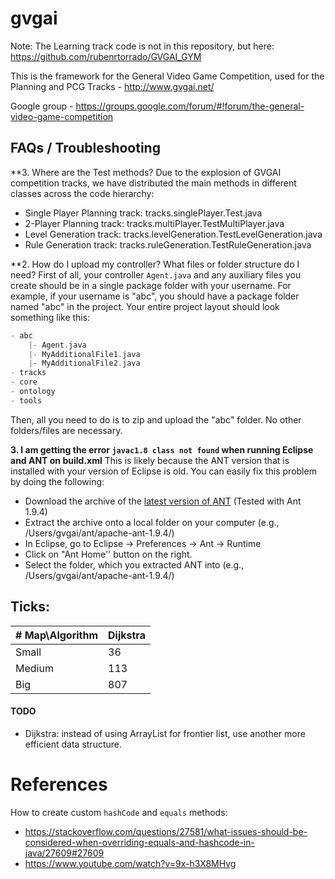 gvgai
=====

Note: The Learning track code is not in this repository, but here: https://github.com/rubenrtorrado/GVGAI_GYM


This is the framework for the General Video Game Competition, used for the Planning and PCG Tracks - http://www.gvgai.net/

Google group - https://groups.google.com/forum/#!forum/the-general-video-game-competition

## FAQs / Troubleshooting

**3. Where are the Test methods? Due to the explosion of GVGAI competition tracks, we have distributed the main methods in different classes across the code hierarchy:

 - Single Player Planning track: tracks.singlePlayer.Test.java
 - 2-Player Planning track: tracks.multiPlayer.TestMultiPlayer.java
 - Level Generation track: tracks.levelGeneration.TestLevelGeneration.java
 - Rule Generation track: tracks.ruleGeneration.TestRuleGeneration.java


**2. How do I upload my controller? What files or folder structure do I need? 
First of all, your controller ```Agent.java``` and any auxiliary files you create should be in a single package folder with your username. For example, if your username is "abc", you should have a package folder named "abc" in the project. Your entire project layout should look something like this:

```groovy
- abc
	|- Agent.java
	|- MyAdditionalFile1.java
	|- MyAdditionalFile2.java
- tracks
- core
- ontology
- tools
```

Then, all you need to do is to zip and upload the "abc" folder. No other folders/files are necessary.


**3. I am getting the error `javac1.8 class not found` when running Eclipse and ANT on build.xml**
This is likely because the ANT version that is installed with your version of Eclipse is old. You can easily fix this problem by doing the following:

- Download the archive of the [latest version of ANT](http://ant.apache.org/bindownload.cgi) (Tested with  Ant 1.9.4)
- Extract the archive onto a local folder on your computer (e.g., /Users/gvgai/ant/apache-ant-1.9.4/)
- In Eclipse, go to Eclipse -> Preferences -> Ant -> Runtime
- Click on "Ant Home'' button on the right.
- Select the folder, which you extracted ANT into (e.g., /Users/gvgai/ant/apache-ant-1.9.4/)

## Ticks:
| # Map\Algorithm | Dijkstra |
|-----------------|----------|
| Small           | 36       |
| Medium          | 113      |
| Big             | 807      |

#### TODO
- Dijkstra: instead of using ArrayList for frontier list, use another more efficient data structure.

# References
How to create custom `hashCode` and `equals` methods:
  - https://stackoverflow.com/questions/27581/what-issues-should-be-considered-when-overriding-equals-and-hashcode-in-java/27609#27609
  - https://www.youtube.com/watch?v=9x-h3X8MHvg
